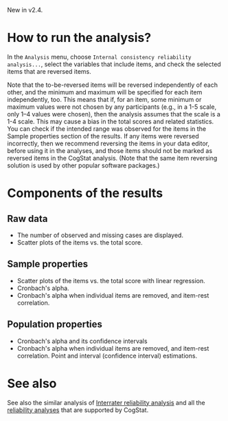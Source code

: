 New in v2.4.
# How to run the analysis?

In the `Analysis` menu, choose `Internal consistency reliability analysis...`, select the variables that include items, and check the selected items that are reversed items.

Note that the to-be-reversed items will be reversed independently of each other, and the minimum and maximum will be specified for each item independently, too. This means that if, for an item, some minimum or maximum values were not chosen by any participants (e.g., in a 1-5 scale, only 1–4 values were chosen), then the analysis assumes that the scale is a 1-4 scale. This may cause a bias in the total scores and related statistics. You can check if the intended range was observed for the items in the Sample properties section of the results. If any items were reversed incorrectly, then we recommend reversing the items in your data editor, before using it in the analyses, and those items should not be marked as reversed items in the CogStat analysis. (Note that the same item reversing solution is used by other popular software packages.)

# Components of the results

## Raw data

- The number of observed and missing cases are displayed.
- Scatter plots of the items vs. the total score.

## Sample properties

- Scatter plots of the items vs. the total score with linear regression.
- Cronbach's alpha.
- Cronbach's alpha when individual items are removed, and item-rest correlation.

## Population properties
- Cronbach's alpha and its confidence intervals
- Cronbach's alpha when individual items are removed, and item-rest correlation. Point and interval (confidence interval) estimations.

# See also

See also the similar analysis of [Interrater reliability analysis](Interrater-reliability-analysis) and all the [reliability analyses](Reliability) that are supported by CogStat.
